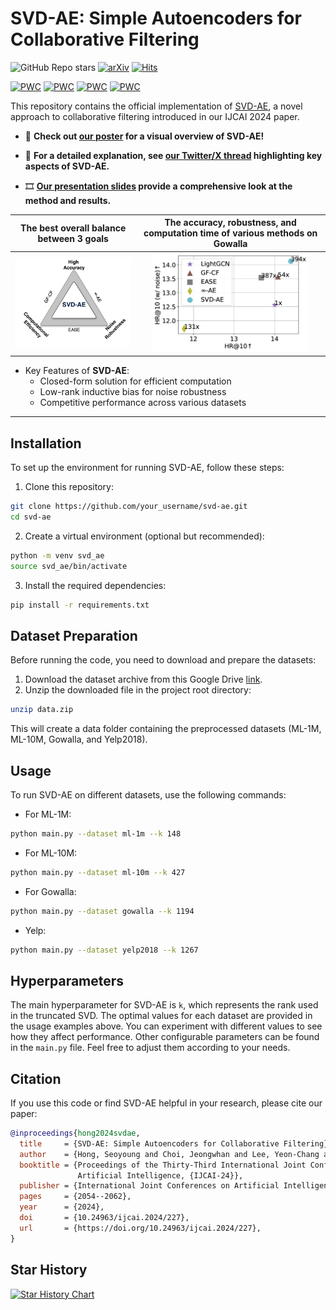 # SVD-AE: Simple Autoencoders for Collaborative Filtering

![GitHub Repo stars](https://img.shields.io/github/stars/seoyoungh/svd-ae)
 [![arXiv](https://img.shields.io/badge/arXiv-2405.04746-b31b1b.svg)](https://arxiv.org/abs/2405.04746) [![Hits](https://hits.seeyoufarm.com/api/count/incr/badge.svg?url=https%3A%2F%2Fgithub.com%2Fseoyoungh%2Fsvd-ae&count_bg=%230D6CFF&title_bg=%23555555&icon=&icon_color=%23E7E7E7&title=hits&edge_flat=false)](https://hits.seeyoufarm.com)

[![PWC](https://img.shields.io/endpoint.svg?url=https://paperswithcode.com/badge/svd-ae-simple-autoencoders-for-collaborative/recommendation-systems-on-gowalla)](https://paperswithcode.com/sota/recommendation-systems-on-gowalla?p=svd-ae-simple-autoencoders-for-collaborative)
[![PWC](https://img.shields.io/endpoint.svg?url=https://paperswithcode.com/badge/svd-ae-simple-autoencoders-for-collaborative/collaborative-filtering-on-movielens-10m)](https://paperswithcode.com/sota/collaborative-filtering-on-movielens-10m?p=svd-ae-simple-autoencoders-for-collaborative)
[![PWC](https://img.shields.io/endpoint.svg?url=https://paperswithcode.com/badge/svd-ae-simple-autoencoders-for-collaborative/collaborative-filtering-on-movielens-1m)](https://paperswithcode.com/sota/collaborative-filtering-on-movielens-1m?p=svd-ae-simple-autoencoders-for-collaborative)
[![PWC](https://img.shields.io/endpoint.svg?url=https://paperswithcode.com/badge/svd-ae-simple-autoencoders-for-collaborative/recommendation-systems-on-yelp2018)](https://paperswithcode.com/sota/recommendation-systems-on-yelp2018?p=svd-ae-simple-autoencoders-for-collaborative)


This repository contains the official implementation of [SVD-AE](https://arxiv.org/abs/2405.04746), a novel approach to collaborative filtering introduced in our IJCAI 2024 paper. 

- 📌 **Check out [our poster](https://www.dropbox.com/scl/fi/mm5obivc6hss0jgy0vdsl/SVD_AE_IJCAI_Poster.pdf?rlkey=mqkfnb5rc4fa1eee46w7q4h3l&st=ht28tyaw&dl=0) for a visual overview of SVD-AE!**

- 🧵 **For a detailed explanation, see [our Twitter/X thread](https://x.com/jeongwhan_choi/status/1821010085713465694) highlighting key aspects of SVD-AE.**

- 🎞️ **[Our presentation slides](https://www.dropbox.com/scl/fi/okdrh2htm4czcfb6cuhbo/SVD_AE_Talk.pdf?rlkey=1c60s0styu9e9u1rdzq9oqtln&st=v4wkydsz&dl=0) provide a comprehensive look at the method and results.**


The best overall balance between 3 goals |  The accuracy, robustness, and computation time of various methods on Gowalla |
:-------------------------:|:-------------------------:
<img src="asset/triangle.png" width="350"> | <img src="asset/overview_vis.png" width="250"> |

- Key Features of **SVD-AE**:
    - Closed-form solution for efficient computation
    - Low-rank inductive bias for noise robustness
    - Competitive performance across various datasets

---

## Installation
To set up the environment for running SVD-AE, follow these steps:

1. Clone this repository:

```bash 
git clone https://github.com/your_username/svd-ae.git
cd svd-ae
```

2. Create a virtual environment (optional but recommended):
```bash
python -m venv svd_ae
source svd_ae/bin/activate  
```

3. Install the required dependencies:
```bash 
pip install -r requirements.txt
```

## Dataset Preparation
Before running the code, you need to download and prepare the datasets:

1. Download the dataset archive from this Google Drive [link](https://drive.google.com/file/d/1cuhQw1aR9BEwutK3svKtL_-CGmcIPOiX/view?usp=sharing).
2. Unzip the downloaded file in the project root directory:

```bash
unzip data.zip
```

This will create a data folder containing the preprocessed datasets (ML-1M, ML-10M, Gowalla, and Yelp2018).

## Usage
To run SVD-AE on different datasets, use the following commands:

- For ML-1M:
```bash
python main.py --dataset ml-1m --k 148
```

- For ML-10M:
```bash
python main.py --dataset ml-10m --k 427
```

- For Gowalla:
```bash
python main.py --dataset gowalla --k 1194
```

- Yelp:
```bash
python main.py --dataset yelp2018 --k 1267
```

## Hyperparameters
The main hyperparameter for SVD-AE is `k`, which represents the rank used in the truncated SVD. The optimal values for each dataset are provided in the usage examples above. You can experiment with different values to see how they affect performance.
Other configurable parameters can be found in the `main.py` file. Feel free to adjust them according to your needs.

## Citation

If you use this code or find SVD-AE helpful in your research, please cite our paper:

```bibtex
@inproceedings{hong2024svdae,
  title     = {SVD-AE: Simple Autoencoders for Collaborative Filtering},
  author    = {Hong, Seoyoung and Choi, Jeongwhan and Lee, Yeon-Chang and Kumar, Srijan and Park, Noseong},
  booktitle = {Proceedings of the Thirty-Third International Joint Conference on
               Artificial Intelligence, {IJCAI-24}},
  publisher = {International Joint Conferences on Artificial Intelligence Organization},
  pages     = {2054--2062},
  year      = {2024},
  doi       = {10.24963/ijcai.2024/227},
  url       = {https://doi.org/10.24963/ijcai.2024/227},
}
```

## Star History

[![Star History Chart](https://api.star-history.com/svg?repos=seoyoungh/svd-ae&type=Date)](https://star-history.com/#seoyoungh/svd-ae&Date)